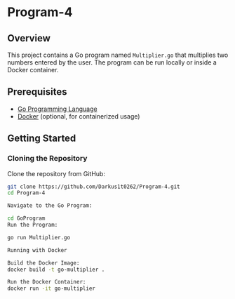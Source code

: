 # Program-4

## Overview
This project contains a Go program named `Multiplier.go` that multiplies two numbers entered by the user. The program can be run locally or inside a Docker container.

## Prerequisites
- [Go Programming Language](https://golang.org/dl/)
- [Docker](https://www.docker.com/get-started) (optional, for containerized usage)

## Getting Started

### Cloning the Repository
Clone the repository from GitHub:
```bash
git clone https://github.com/Darkus1t0262/Program-4.git
cd Program-4

Navigate to the Go Program:

cd GoProgram
Run the Program:

go run Multiplier.go

Running with Docker

Build the Docker Image:
docker build -t go-multiplier .

Run the Docker Container:
docker run -it go-multiplier
